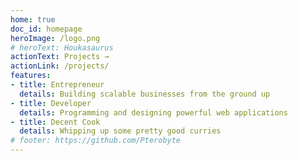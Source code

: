 ```yaml
---
home: true
doc_id: homepage
heroImage: /logo.png
# heroText: Houkasaurus
actionText: Projects →
actionLink: /projects/
features:
- title: Entrepreneur
  details: Building scalable businesses from the ground up
- title: Developer
  details: Programming and designing powerful web applications
- title: Decent Cook
  details: Whipping up some pretty good curries
# footer: https://github.com/Pterobyte
---
```

